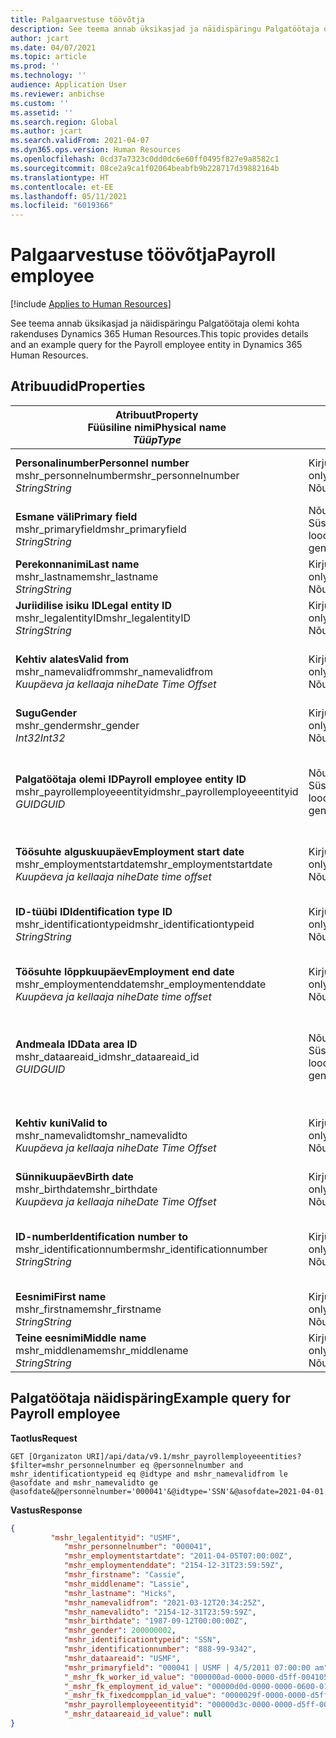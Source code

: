 ```yaml
---
title: Palgaarvestuse töövõtja
description: See teema annab üksikasjad ja näidispäringu Palgatöötaja olemi kohta rakenduses Dynamics 365 Human Resources.
author: jcart
ms.date: 04/07/2021
ms.topic: article
ms.prod: ''
ms.technology: ''
audience: Application User
ms.reviewer: anbichse
ms.custom: ''
ms.assetid: ''
ms.search.region: Global
ms.author: jcart
ms.search.validFrom: 2021-04-07
ms.dyn365.ops.version: Human Resources
ms.openlocfilehash: 0cd37a7323c0dd0dc6e60ff0495f827e9a8582c1
ms.sourcegitcommit: 08ce2a9ca1f02064beabfb9b228717d39882164b
ms.translationtype: HT
ms.contentlocale: et-EE
ms.lasthandoff: 05/11/2021
ms.locfileid: "6019366"
---
```

# <a name="payroll-employee"></a><span data-ttu-id="ebf9f-103">Palgaarvestuse töövõtja</span><span class="sxs-lookup"><span data-stu-id="ebf9f-103">Payroll employee</span></span>

[!include [Applies to Human Resources](../includes/applies-to-hr.md)]

<span data-ttu-id="ebf9f-104">See teema annab üksikasjad ja näidispäringu Palgatöötaja olemi kohta rakenduses Dynamics 365 Human Resources.</span><span class="sxs-lookup"><span data-stu-id="ebf9f-104">This topic provides details and an example query for the Payroll employee entity in Dynamics 365 Human Resources.</span></span>

## <a name="properties"></a><span data-ttu-id="ebf9f-105">Atribuudid</span><span class="sxs-lookup"><span data-stu-id="ebf9f-105">Properties</span></span>

| <span data-ttu-id="ebf9f-106">Atribuut</span><span class="sxs-lookup"><span data-stu-id="ebf9f-106">Property</span></span><br><span data-ttu-id="ebf9f-107">**Füüsiline nimi**</span><span class="sxs-lookup"><span data-stu-id="ebf9f-107">**Physical name**</span></span><br><span data-ttu-id="ebf9f-108">**_Tüüp_**</span><span class="sxs-lookup"><span data-stu-id="ebf9f-108">**_Type_**</span></span> | <span data-ttu-id="ebf9f-109">Kasuta</span><span class="sxs-lookup"><span data-stu-id="ebf9f-109">Use</span></span> | <span data-ttu-id="ebf9f-110">Kirjeldus</span><span class="sxs-lookup"><span data-stu-id="ebf9f-110">Description</span></span> |
| --- | --- | --- |
| <span data-ttu-id="ebf9f-111">**Personalinumber**</span><span class="sxs-lookup"><span data-stu-id="ebf9f-111">**Personnel number**</span></span><br><span data-ttu-id="ebf9f-112">mshr_personnelnumber</span><span class="sxs-lookup"><span data-stu-id="ebf9f-112">mshr_personnelnumber</span></span><br><span data-ttu-id="ebf9f-113">*String*</span><span class="sxs-lookup"><span data-stu-id="ebf9f-113">*String*</span></span> | <span data-ttu-id="ebf9f-114">Kirjutuskaitstud</span><span class="sxs-lookup"><span data-stu-id="ebf9f-114">Read-only</span></span><br><span data-ttu-id="ebf9f-115">Nõutav</span><span class="sxs-lookup"><span data-stu-id="ebf9f-115">Required</span></span> | <span data-ttu-id="ebf9f-116">Töötaja kordumatu personalinumber.</span><span class="sxs-lookup"><span data-stu-id="ebf9f-116">The employee's unique personnel number.</span></span> |
| <span data-ttu-id="ebf9f-117">**Esmane väli**</span><span class="sxs-lookup"><span data-stu-id="ebf9f-117">**Primary field**</span></span><br><span data-ttu-id="ebf9f-118">mshr_primaryfield</span><span class="sxs-lookup"><span data-stu-id="ebf9f-118">mshr_primaryfield</span></span><br><span data-ttu-id="ebf9f-119">*String*</span><span class="sxs-lookup"><span data-stu-id="ebf9f-119">*String*</span></span> | <span data-ttu-id="ebf9f-120">Nõutav</span><span class="sxs-lookup"><span data-stu-id="ebf9f-120">Required</span></span><br><span data-ttu-id="ebf9f-121">Süsteemi loodud</span><span class="sxs-lookup"><span data-stu-id="ebf9f-121">System generated</span></span> |  |
| <span data-ttu-id="ebf9f-122">**Perekonnanimi**</span><span class="sxs-lookup"><span data-stu-id="ebf9f-122">**Last name**</span></span><br><span data-ttu-id="ebf9f-123">mshr_lastname</span><span class="sxs-lookup"><span data-stu-id="ebf9f-123">mshr_lastname</span></span><br><span data-ttu-id="ebf9f-124">*String*</span><span class="sxs-lookup"><span data-stu-id="ebf9f-124">*String*</span></span> | <span data-ttu-id="ebf9f-125">Kirjutuskaitstud</span><span class="sxs-lookup"><span data-stu-id="ebf9f-125">Read only</span></span><br><span data-ttu-id="ebf9f-126">Nõutav</span><span class="sxs-lookup"><span data-stu-id="ebf9f-126">Required</span></span> | <span data-ttu-id="ebf9f-127">Töötaja perekonnanimi.</span><span class="sxs-lookup"><span data-stu-id="ebf9f-127">Employee last name.</span></span> |
| <span data-ttu-id="ebf9f-128">**Juriidilise isiku ID**</span><span class="sxs-lookup"><span data-stu-id="ebf9f-128">**Legal entity ID**</span></span><br><span data-ttu-id="ebf9f-129">mshr_legalentityID</span><span class="sxs-lookup"><span data-stu-id="ebf9f-129">mshr_legalentityID</span></span><br><span data-ttu-id="ebf9f-130">*String*</span><span class="sxs-lookup"><span data-stu-id="ebf9f-130">*String*</span></span> | <span data-ttu-id="ebf9f-131">Kirjutuskaitstud</span><span class="sxs-lookup"><span data-stu-id="ebf9f-131">Read-only</span></span><br><span data-ttu-id="ebf9f-132">Nõutav</span><span class="sxs-lookup"><span data-stu-id="ebf9f-132">Required</span></span> | <span data-ttu-id="ebf9f-133">Määratleb juriidilise isiku (ettevõtte).</span><span class="sxs-lookup"><span data-stu-id="ebf9f-133">Specifies the legal entity (company).</span></span> |
| <span data-ttu-id="ebf9f-134">**Kehtiv alates**</span><span class="sxs-lookup"><span data-stu-id="ebf9f-134">**Valid from**</span></span><br><span data-ttu-id="ebf9f-135">mshr_namevalidfrom</span><span class="sxs-lookup"><span data-stu-id="ebf9f-135">mshr_namevalidfrom</span></span><br><span data-ttu-id="ebf9f-136">*Kuupäeva ja kellaaja nihe*</span><span class="sxs-lookup"><span data-stu-id="ebf9f-136">*Date Time Offset*</span></span> | <span data-ttu-id="ebf9f-137">Kirjutuskaitstud</span><span class="sxs-lookup"><span data-stu-id="ebf9f-137">Read-only</span></span> <br><span data-ttu-id="ebf9f-138">Nõutav</span><span class="sxs-lookup"><span data-stu-id="ebf9f-138">Required</span></span> | <span data-ttu-id="ebf9f-139">Töötajaga seotud teabe kehtivuse algkuupäev.</span><span class="sxs-lookup"><span data-stu-id="ebf9f-139">Date the employee information is valid from.</span></span>  |
| <span data-ttu-id="ebf9f-140">**Sugu**</span><span class="sxs-lookup"><span data-stu-id="ebf9f-140">**Gender**</span></span><br><span data-ttu-id="ebf9f-141">mshr_gender</span><span class="sxs-lookup"><span data-stu-id="ebf9f-141">mshr_gender</span></span><br><span data-ttu-id="ebf9f-142">*Int32*</span><span class="sxs-lookup"><span data-stu-id="ebf9f-142">*Int32*</span></span> | <span data-ttu-id="ebf9f-143">Kirjutuskaitstud</span><span class="sxs-lookup"><span data-stu-id="ebf9f-143">Read-only</span></span><br><span data-ttu-id="ebf9f-144">Nõutav</span><span class="sxs-lookup"><span data-stu-id="ebf9f-144">Required</span></span> | <span data-ttu-id="ebf9f-145">Töötaja sugu.</span><span class="sxs-lookup"><span data-stu-id="ebf9f-145">The employee's gender.</span></span> |
| <span data-ttu-id="ebf9f-146">**Palgatöötaja olemi ID**</span><span class="sxs-lookup"><span data-stu-id="ebf9f-146">**Payroll employee entity ID**</span></span><br><span data-ttu-id="ebf9f-147">mshr_payrollemployeeentityid</span><span class="sxs-lookup"><span data-stu-id="ebf9f-147">mshr_payrollemployeeentityid</span></span><br><span data-ttu-id="ebf9f-148">*GUID*</span><span class="sxs-lookup"><span data-stu-id="ebf9f-148">*GUID*</span></span> | <span data-ttu-id="ebf9f-149">Nõutav</span><span class="sxs-lookup"><span data-stu-id="ebf9f-149">Required</span></span><br><span data-ttu-id="ebf9f-150">Süsteemi loodud</span><span class="sxs-lookup"><span data-stu-id="ebf9f-150">System generated</span></span> | <span data-ttu-id="ebf9f-151">Süsteemi loodud GUID-väärtus töötaja kordumatuks tuvastamiseks.</span><span class="sxs-lookup"><span data-stu-id="ebf9f-151">A system-generated GUID value to uniquely identify the employee.</span></span> |
| <span data-ttu-id="ebf9f-152">**Töösuhte alguskuupäev**</span><span class="sxs-lookup"><span data-stu-id="ebf9f-152">**Employment start date**</span></span><br><span data-ttu-id="ebf9f-153">mshr_employmentstartdate</span><span class="sxs-lookup"><span data-stu-id="ebf9f-153">mshr_employmentstartdate</span></span><br><span data-ttu-id="ebf9f-154">*Kuupäeva ja kellaaja nihe*</span><span class="sxs-lookup"><span data-stu-id="ebf9f-154">*Date time offset*</span></span> | <span data-ttu-id="ebf9f-155">Kirjutuskaitstud</span><span class="sxs-lookup"><span data-stu-id="ebf9f-155">Read-only</span></span><br><span data-ttu-id="ebf9f-156">Nõutav</span><span class="sxs-lookup"><span data-stu-id="ebf9f-156">Required</span></span> | <span data-ttu-id="ebf9f-157">Töötaja tööhõive alguskuupäev.</span><span class="sxs-lookup"><span data-stu-id="ebf9f-157">The start date of the employee's employment.</span></span> |
| <span data-ttu-id="ebf9f-158">**ID-tüübi ID**</span><span class="sxs-lookup"><span data-stu-id="ebf9f-158">**Identification type ID**</span></span><br><span data-ttu-id="ebf9f-159">mshr_identificationtypeid</span><span class="sxs-lookup"><span data-stu-id="ebf9f-159">mshr_identificationtypeid</span></span><br><span data-ttu-id="ebf9f-160">*String*</span><span class="sxs-lookup"><span data-stu-id="ebf9f-160">*String*</span></span> |<span data-ttu-id="ebf9f-161">Kirjutuskaitstud</span><span class="sxs-lookup"><span data-stu-id="ebf9f-161">Read-only</span></span><br><span data-ttu-id="ebf9f-162">Nõutav</span><span class="sxs-lookup"><span data-stu-id="ebf9f-162">Required</span></span> | <span data-ttu-id="ebf9f-163">Töötaja jaoks määratletud ID-tüüp.</span><span class="sxs-lookup"><span data-stu-id="ebf9f-163">The identification type defined for the employee.</span></span> |
| <span data-ttu-id="ebf9f-164">**Töösuhte lõppkuupäev**</span><span class="sxs-lookup"><span data-stu-id="ebf9f-164">**Employment end date**</span></span><br><span data-ttu-id="ebf9f-165">mshr_employmentenddate</span><span class="sxs-lookup"><span data-stu-id="ebf9f-165">mshr_employmentenddate</span></span><br><span data-ttu-id="ebf9f-166">*Kuupäeva ja kellaaja nihe*</span><span class="sxs-lookup"><span data-stu-id="ebf9f-166">*Date time offset*</span></span> | <span data-ttu-id="ebf9f-167">Kirjutuskaitstud</span><span class="sxs-lookup"><span data-stu-id="ebf9f-167">Read-only</span></span><br><span data-ttu-id="ebf9f-168">Nõutav</span><span class="sxs-lookup"><span data-stu-id="ebf9f-168">Required</span></span> |<span data-ttu-id="ebf9f-169">Töötaja tööhõive lõpukuupäev.</span><span class="sxs-lookup"><span data-stu-id="ebf9f-169">The end of the employee's employment.</span></span>  |
| <span data-ttu-id="ebf9f-170">**Andmeala ID**</span><span class="sxs-lookup"><span data-stu-id="ebf9f-170">**Data area ID**</span></span><br><span data-ttu-id="ebf9f-171">mshr_dataareaid_id</span><span class="sxs-lookup"><span data-stu-id="ebf9f-171">mshr_dataareaid_id</span></span><br><span data-ttu-id="ebf9f-172">*GUID*</span><span class="sxs-lookup"><span data-stu-id="ebf9f-172">*GUID*</span></span> | <span data-ttu-id="ebf9f-173">Nõutav</span><span class="sxs-lookup"><span data-stu-id="ebf9f-173">Required</span></span> <br><span data-ttu-id="ebf9f-174">Süsteemi loodud</span><span class="sxs-lookup"><span data-stu-id="ebf9f-174">System generated</span></span> | <span data-ttu-id="ebf9f-175">Süsteemi loodud GUID-väärtus, mis identifitseerib juriidilise isiku (ettevõtte).</span><span class="sxs-lookup"><span data-stu-id="ebf9f-175">System-generated GUID value identifying the legal entity (company).</span></span> |
| <span data-ttu-id="ebf9f-176">**Kehtiv kuni**</span><span class="sxs-lookup"><span data-stu-id="ebf9f-176">**Valid to**</span></span><br><span data-ttu-id="ebf9f-177">mshr_namevalidto</span><span class="sxs-lookup"><span data-stu-id="ebf9f-177">mshr_namevalidto</span></span><br><span data-ttu-id="ebf9f-178">*Kuupäeva ja kellaaja nihe*</span><span class="sxs-lookup"><span data-stu-id="ebf9f-178">*Date Time Offset*</span></span> |  <span data-ttu-id="ebf9f-179">Kirjutuskaitstud</span><span class="sxs-lookup"><span data-stu-id="ebf9f-179">Read-only</span></span><br><span data-ttu-id="ebf9f-180">Nõutav</span><span class="sxs-lookup"><span data-stu-id="ebf9f-180">Required</span></span> | <span data-ttu-id="ebf9f-181">Töötajaga seotud teabe kehtivuse lõpukuupäev.</span><span class="sxs-lookup"><span data-stu-id="ebf9f-181">Date the employee information is valid to.</span></span> |
| <span data-ttu-id="ebf9f-182">**Sünnikuupäev**</span><span class="sxs-lookup"><span data-stu-id="ebf9f-182">**Birth date**</span></span><br><span data-ttu-id="ebf9f-183">mshr_birthdate</span><span class="sxs-lookup"><span data-stu-id="ebf9f-183">mshr_birthdate</span></span><br><span data-ttu-id="ebf9f-184">*Kuupäeva ja kellaaja nihe*</span><span class="sxs-lookup"><span data-stu-id="ebf9f-184">*Date Time Offset*</span></span> | <span data-ttu-id="ebf9f-185">Kirjutuskaitstud</span><span class="sxs-lookup"><span data-stu-id="ebf9f-185">Read-only</span></span> <br><span data-ttu-id="ebf9f-186">Nõutav</span><span class="sxs-lookup"><span data-stu-id="ebf9f-186">Required</span></span> | <span data-ttu-id="ebf9f-187">Töötaja sünnikuupäev</span><span class="sxs-lookup"><span data-stu-id="ebf9f-187">The employee's birth date</span></span> |
| <span data-ttu-id="ebf9f-188">**ID-number**</span><span class="sxs-lookup"><span data-stu-id="ebf9f-188">**Identification number to**</span></span><br><span data-ttu-id="ebf9f-189">mshr_identificationnumber</span><span class="sxs-lookup"><span data-stu-id="ebf9f-189">mshr_identificationnumber</span></span><br><span data-ttu-id="ebf9f-190">*String*</span><span class="sxs-lookup"><span data-stu-id="ebf9f-190">*String*</span></span> | <span data-ttu-id="ebf9f-191">Kirjutuskaitstud</span><span class="sxs-lookup"><span data-stu-id="ebf9f-191">Read-only</span></span> <br><span data-ttu-id="ebf9f-192">Nõutav</span><span class="sxs-lookup"><span data-stu-id="ebf9f-192">Required</span></span> |<span data-ttu-id="ebf9f-193">Töötaja jaoks määratletud ID-number.</span><span class="sxs-lookup"><span data-stu-id="ebf9f-193">The identification number defined for the employee.</span></span>  |
| <span data-ttu-id="ebf9f-194">**Eesnimi**</span><span class="sxs-lookup"><span data-stu-id="ebf9f-194">**First name**</span></span><br><span data-ttu-id="ebf9f-195">mshr_firstname</span><span class="sxs-lookup"><span data-stu-id="ebf9f-195">mshr_firstname</span></span><br><span data-ttu-id="ebf9f-196">*String*</span><span class="sxs-lookup"><span data-stu-id="ebf9f-196">*String*</span></span> | <span data-ttu-id="ebf9f-197">Kirjutuskaitstud</span><span class="sxs-lookup"><span data-stu-id="ebf9f-197">Read-only</span></span><br><span data-ttu-id="ebf9f-198">Nõutav</span><span class="sxs-lookup"><span data-stu-id="ebf9f-198">Required</span></span> | <span data-ttu-id="ebf9f-199">Töötaja eesnimi.</span><span class="sxs-lookup"><span data-stu-id="ebf9f-199">Employee first name.</span></span> |
| <span data-ttu-id="ebf9f-200">**Teine eesnimi**</span><span class="sxs-lookup"><span data-stu-id="ebf9f-200">**Middle name**</span></span><br><span data-ttu-id="ebf9f-201">mshr_middlename</span><span class="sxs-lookup"><span data-stu-id="ebf9f-201">mshr_middlename</span></span><br><span data-ttu-id="ebf9f-202">*String*</span><span class="sxs-lookup"><span data-stu-id="ebf9f-202">*String*</span></span> | <span data-ttu-id="ebf9f-203">Kirjutuskaitstud</span><span class="sxs-lookup"><span data-stu-id="ebf9f-203">Read-only</span></span><br><span data-ttu-id="ebf9f-204">Nõutav</span><span class="sxs-lookup"><span data-stu-id="ebf9f-204">Required</span></span> |<span data-ttu-id="ebf9f-205">Töötaja keskmine nimi.</span><span class="sxs-lookup"><span data-stu-id="ebf9f-205">Employee middle name.</span></span>  |

## <a name="example-query-for-payroll-employee"></a><span data-ttu-id="ebf9f-206">Palgatöötaja näidispäring</span><span class="sxs-lookup"><span data-stu-id="ebf9f-206">Example query for Payroll employee</span></span>

<span data-ttu-id="ebf9f-207">**Taotlus**</span><span class="sxs-lookup"><span data-stu-id="ebf9f-207">**Request**</span></span>

```http
GET [Organizaton URI]/api/data/v9.1/mshr_payrollemployeeentities?$filter=mshr_personnelnumber eq @personnelnumber and mshr_identificationtypeid eq @idtype and mshr_namevalidfrom le @asofdate and mshr_namevalidto ge @asofdate&@personnelnumber='000041'&@idtype='SSN'&@asofdate=2021-04-01
```

<span data-ttu-id="ebf9f-208">**Vastus**</span><span class="sxs-lookup"><span data-stu-id="ebf9f-208">**Response**</span></span>

```json
{
         "mshr_legalentityid": "USMF",
            "mshr_personnelnumber": "000041",
            "mshr_employmentstartdate": "2011-04-05T07:00:00Z",
            "mshr_employmentenddate": "2154-12-31T23:59:59Z",
            "mshr_firstname": "Cassie",
            "mshr_middlename": "Lassie",
            "mshr_lastname": "Hicks",
            "mshr_namevalidfrom": "2021-03-12T20:34:25Z",
            "mshr_namevalidto": "2154-12-31T23:59:59Z",
            "mshr_birthdate": "1987-09-12T00:00:00Z",
            "mshr_gender": 200000002,
            "mshr_identificationtypeid": "SSN",
            "mshr_identificationnumber": "888-99-9342",
            "mshr_dataareaid": "USMF",
            "mshr_primaryfield": "000041 | USMF | 4/5/2011 07:00:00 am",
            "_mshr_fk_worker_id_value": "000000ad-0000-0000-d5ff-004105000000",
            "_mshr_fk_employment_id_value": "00000d0d-0000-0000-0600-014105000000",
            "_mshr_fk_fixedcompplan_id_value": "0000029f-0000-0000-d5ff-004105000000",
            "mshr_payrollemployeeentityid": "00000d3c-0000-0000-d5ff-004105000000",
            "_mshr_dataareaid_id_value": null
}
```
